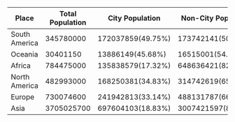 | Place | Total Population | City Population | Non-City Population |
| --- | --- | --- | --- |
| South America | 345780000 | 172037859(49.75%) | 173742141(50.25%) |
| Oceania | 30401150 | 13886149(45.68%) | 16515001(54.32%) |
| Africa | 784475000 | 135838579(17.32%) | 648636421(82.68%) |
| North America | 482993000 | 168250381(34.83%) | 314742619(65.17%) |
| Europe | 730074600 | 241942813(33.14%) | 488131787(66.86%) |
| Asia | 3705025700 | 697604103(18.83%) | 3007421597(81.17%) |
